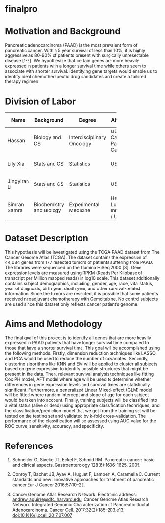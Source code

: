 finalpro
================

**Motivation and Background**
=============================

Pancreatic adenocarcinoma (PAAD) is the most prevalent form of pancreatic cancer. With a 5 year survival of less than 10%, it is highly aggressive as 80-90% of patients present with surgically unresectable disease \[1-2\]. We hypothesize that certain genes are more heavily expressed in patients with a longer survival time while others seem to associate with shorter survival. Identifying gene targets would enable us to identify ideal chemotherapeutic drug candidates and create a tailored therapy regimen.

**Division of Labor**
=====================

<table style="width:72%;">
<colgroup>
<col width="8%" />
<col width="15%" />
<col width="12%" />
<col width="18%" />
<col width="18%" />
</colgroup>
<thead>
<tr class="header">
<th>Name</th>
<th>Background</th>
<th>Degree</th>
<th>Affiliation</th>
<th>Assigned Task</th>
</tr>
</thead>
<tbody>
<tr class="odd">
<td>Hassan</td>
<td>Biology and CS</td>
<td>Interdisciplinary Oncology</td>
<td>UBC/ BC Cancer / Pancreas Centre BC</td>
<td>Background research and interpretation</td>
</tr>
<tr class="even">
<td>Lily Xia</td>
<td>Stats and CS</td>
<td>Statistics</td>
<td>UBC</td>
<td>Statistical analysis and coding</td>
</tr>
<tr class="odd">
<td>Jingyiran Li</td>
<td>Stats and CS</td>
<td>Statistics</td>
<td>UBC</td>
<td>Statistical analysis and coding</td>
</tr>
<tr class="even">
<td>Simran Samra</td>
<td>Biochemistry and Biology</td>
<td>Experimental Medicine</td>
<td>Heart Lung Innovation / UBC</td>
<td>Background research and interpretation</td>
</tr>
</tbody>
</table>

**Dataset Description**
=======================

This hypothesis will be investigated using the TCGA-PAAD dataset from The Cancer Genome Atlas (TCGA). The dataset contains the expression of 44,084 genes from 177 resected tumors of patients suffering from PAAD. The libraries were sequenced on the Illumina HiSeq 2000 \[3\]. Gene expression levels are measured using RPKM (Reads Per Kilobase of transcript per Million mapped reads) in log10 scale. This dataset additionally contains subject demographics, including, gender, age, race, vital status, year of diagnosis, birth year, death year, and other survival-related information. Since the tumors are resected, it is possible that some patients received neoadjuvant chemotherapy with Gemcitabine. No control subjects are used since this dataset only reflects cancer patient’s genome.

**Aims and Methodology**
========================

The final goal of this project is to identify all genes that are more heavily expressed in PAAD patients that have longer survival time compared to those that have a shorter survival time. This goal will be accomplished using the following methods. Firstly, dimension reduction techniques like LASSO and PCA would be used to reduce the number of covariates. Secondly, clustering algorithms like KNN and EM will be applied to cluster all subjects based on gene expression to identify possible structures that might be present in the data. Then, relevant survival analysis techniques like fitting Cox PH model, AFT model where age will be used to determine whether differences in gene expression levels and survival times are statistically significant. Furthermore, a generalized Linear Mixed-effect (GLM) model will be fitted where random intercept and slope of age for each subject would be taken into account. Finally, training subjects will be classified into a vital status (alive or dead) using appropriate classification techniques, and the classification/prediction model that we get from the training set will be tested on the testing set and validated by k-fold cross-validation. The performance of the classification will be assessed using AUC value for the ROC curve, sensitivity, accuracy, and specificity.

**References**
==============

1.  Schneider G, Siveke JT, Eckel F, Schmid RM. Pancreatic cancer: basic and clinical aspects. Gastroenterology 128(6):1606-1625, 2005.

2.  Conroy T, Bachet JB, Ayav A, Huguet F, Lambert A, Caramella C. Current standards and new innovative approaches for treatment of pancreatic cancer.Eur J Cancer 2016;57:10–22.

3.  Cancer Genome Atlas Research Network. Electronic address: <andrew_aguirre@dfci.harvard.edu>; Cancer Genome Atlas Research Network. Integrated Genomic Characterization of Pancreatic Ductal Adenocarcinoma. Cancer Cell. 2017;32(2):185–203.e13. <doi:10.1016/j.ccell.2017.07.007>
